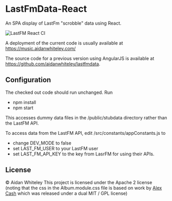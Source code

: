# LastFmData-React

An SPA display of LastFm "scrobble" data using React.

![LastFM React CI](https://github.com/aidanwhiteley/lastfmdata-react/workflows/LastFM%20React%20CI/badge.svg)

A deployment of the current code is usually available at https://music.aidanwhiteley.com/

The source code for a previous version using AngularJS is available at https://github.com/aidanwhiteley/lastfmdata.

## Configuration

The checked out code should run unchanged. Run

- npm install
- npm start

This accesses dummy data files in the /public/stubdata directory rather than the LastFM API.

To access data from the LastFM API, edit /src/constants/appConstants.js to

- change DEV_MODE to false
- set LAST_FM_USER to your LastFM user
- set LAST_FM_API_KEY to the key from LasrFM for using their APIs.

## License

&copy; Aidan Whiteley
This project is licensed under the Apache 2 license (noting that the css in the Album.module.css file is based on work by [Alex Cash](https://github.com/alexcash/jQuery.last.fm) which was released under a dual MIT / GPL license)
